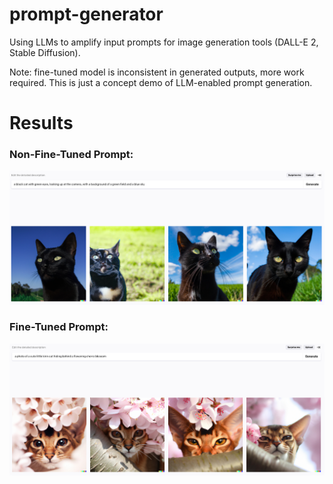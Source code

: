 # prompt-generator
Using LLMs to amplify input prompts for image generation tools (DALL-E 2, Stable Diffusion).

Note: fine-tuned model is inconsistent in generated outputs, more work required. This is just a concept demo of LLM-enabled prompt generation.

# Results

### Non-Fine-Tuned Prompt:
![Non-Fine-Tuned](Non-Fine-Tuned.png)

### Fine-Tuned Prompt:
![Fine-Tuned](Fine-Tuned.png)
